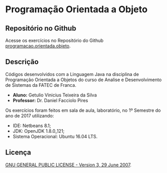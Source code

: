 Programação Orientada a Objeto
==============================

## Repositório no Github

Acesse os exercícios no Repositório do Github [programacao.orientada.objeto](https://github.com/getuliovinicius/programacao.orientada.objeto).

## Descrição

Códigos desenvolvidos com a Linguagem Java na disciplina de Programação Orientada a Objetos do curso de Analise e Desenvolvimento de Sistemas da FATEC de Franca.

+ **Aluno:** Getulio Vinicius Teixeira da Silva
+ **Professor:** Dr. Daniel Facciolo Pires

Os exercícios foram feitos em sala de aula, laboratório, no 1º Semestre do ano de 2017 utilizando:

+ IDE: Netbeans 8.1;
+ JDK: OpenJDK 1.8.0_121;
+ Sistema Operacional: Ubuntu 16.04 LTS.

## Licença

[GNU GENERAL PUBLIC LICENSE - Version 3, 29 June 2007](https://github.com/getuliovinicius/programacao.orientada.objeto/blob/master/LICENSE).
